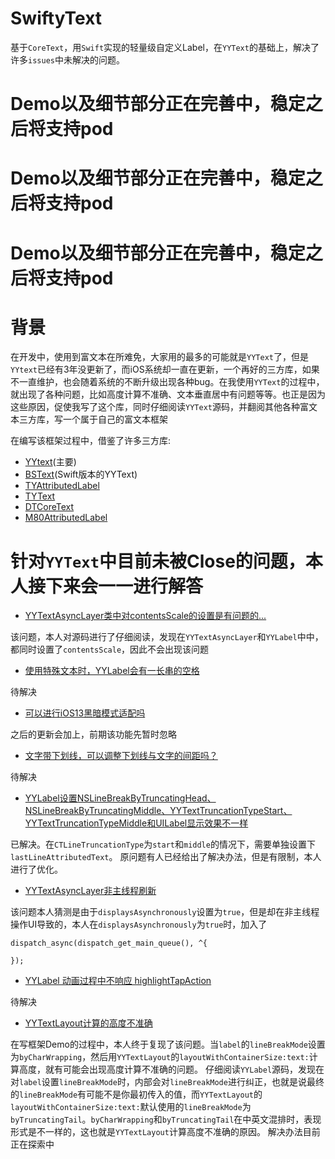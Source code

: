 # SwiftyText
基于`CoreText`，用`Swift`实现的轻量级自定义Label，在`YYText`的基础上，解决了许多`issues`中未解决的问题。

# Demo以及细节部分正在完善中，稳定之后将支持pod
# Demo以及细节部分正在完善中，稳定之后将支持pod
# Demo以及细节部分正在完善中，稳定之后将支持pod

# 背景
在开发中，使用到富文本在所难免，大家用的最多的可能就是`YYText`了，但是`YYtext`已经有3年没更新了，而iOS系统却一直在更新，一个再好的三方库，如果不一直维护，也会随着系统的不断升级出现各种bug。在我使用`YYText`的过程中，就出现了各种问题，比如高度计算不准确、文本垂直居中有问题等等。也正是因为这些原因，促使我写了这个库，同时仔细阅读`YYText`源码，并翻阅其他各种富文本三方库，写一个属于自己的富文本框架

在编写该框架过程中，借鉴了许多三方库:
- [YYtext](https://github.com/ibireme/YYText)(主要)
- [BSText](https://github.com/a1049145827/BSText)(Swift版本的YYText)
- [TYAttributedLabel](https://github.com/12207480/TYAttributedLabel)
- [TYText](https://github.com/12207480/TYText)
- [DTCoreText](https://github.com/Cocoanetics/DTCoreText)
- [M80AttributedLabel](https://github.com/xiangwangfeng/M80AttributedLabel)

# 针对`YYText`中目前未被Close的问题，本人接下来会一一进行解答
- [YYTextAsyncLayer类中对contentsScale的设置是有问题的...](https://github.com/ibireme/YYText/issues/920)

该问题，本人对源码进行了仔细阅读，发现在`YYTextAsyncLayer`和`YYLabel`中中，都同时设置了`contentsScale`，因此不会出现该问题

- [使用特殊文本时，YYLabel会有一长串的空格](https://github.com/ibireme/YYText/issues/915)

待解决

- [可以进行iOS13黑暗模式适配吗](https://github.com/ibireme/YYText/issues/911)

之后的更新会加上，前期该功能先暂时忽略

- [文字带下划线，可以调整下划线与文字的间距吗？](https://github.com/ibireme/YYText/issues/908)

待解决

- [YYLabel设置NSLineBreakByTruncatingHead、NSLineBreakByTruncatingMiddle、YYTextTruncationTypeStart、YYTextTruncationTypeMiddle和UILabel显示效果不一样](https://github.com/ibireme/YYText/issues/907)

已解决。在`CTLineTruncationType`为`start`和`middle`的情况下，需要单独设置下`lastLineAttributedText`。
原问题有人已经给出了解决办法，但是有限制，本人进行了优化。

- [YYTextAsyncLayer非主线程刷新](https://github.com/ibireme/YYText/issues/904)

该问题本人猜测是由于`displaysAsynchronously`设置为`true`，但是却在非主线程操作UI导致的，本人在`displaysAsynchronously`为`true`时，加入了
```
dispatch_async(dispatch_get_main_queue(), ^{

});
```

- [YYLabel 动画过程中不响应 highlightTapAction](https://github.com/ibireme/YYText/issues/901)

待解决

- [YYTextLayout计算的高度不准确](https://github.com/ibireme/YYText/issues/900)

在写框架Demo的过程中，本人终于复现了该问题。当`label`的`lineBreakMode`设置为`byCharWrapping`，然后用`YYTextLayout`的`layoutWithContainerSize:text:`计算高度，就有可能会出现高度计算不准确的问题。
仔细阅读`YYLabel`源码，发现在对`label`设置`lineBreakMode`时，内部会对`lineBreakMode`进行纠正，也就是说最终的`lineBreakMode`有可能不是你最初传入的值，而`YYTextLayout`的`layoutWithContainerSize:text:`默认使用的`lineBreakMode`为`byTruncatingTail`。`byCharWrapping`和`byTruncatingTail`在中英文混排时，表现形式是不一样的，这也就是`YYTextLayout`计算高度不准确的原因。
解决办法目前正在探索中
